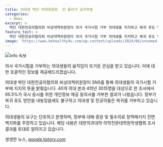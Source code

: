 ```yaml
---
title: 의대생 박단 비대위원장  안 돌아가 요지부동
categories:
  - News
excerpt: >
  박단 대한전공의협의회 비상대책위원장이 의사 국가시험 거부 의대생을 지지하고 복귀 유도 방안에 반발하는 모습을 SNS에 공개했다. 최근 정부의 복귀 유도 방안에 대한 첫 반응으로, 40개 의대 본과 학생 중 95.5%가 국시 응시를 거부한 결과가 나왔다. 의대생과 전공의의 복귀 거부 입장은 정부의 유도책에도 불구하고 단호한 모습을 보이며, 정부에 의대 증원과 필수의료 정책패키지 전면 백지화를 요구하고 있다.
feature_text: >
  박단 대한전공의협의회 비상대책위원장이 의사 국가시험 거부 의대생을 지지하고 복귀 유도 방안에 반발하는 모습을 SNS에 공개했다. 최근 정부의 복귀 유도 방안에 대한 첫 반응으로, 40개 의대 본과 학생 중 95.5%가 국시 응시를 거부한 결과가 나왔다. 의대생과 전공의의 복귀 거부 입장은 정부의 유도책에도 불구하고 단호한 모습을 보이며, 정부에 의대 증원과 필수의료 정책패키지 전면 백지화를 요구하고 있다.
image: 'https://www.behealthy4u.com/wp-content/uploads/2024/06/unnamed-file.png'
---
```


<p><img src="https://www.behealthy4u.com/wp-content/uploads/2024/06/unnamed-file.png" alt="info 속보" /></p>

<p>의사 국가시험을 거부하는 의대생들의 움직임이 뜨거운 관심을 받고 있습니다. 이에 대한 포괄적인 정보를 제공해드리겠습니다.</p>

<p>의대생 박단 대한전공의협의회 비상대책위원장이 SNS를 통해 의대생들의 국가시험 거부에 지지의 뜻을 밝혔습니다. 40개 의대 본과 4학년 3015명을 대상으로 한 조사에서 95.5%가 국시 응시를 위한 개인정보 제공 동의서를 거부한 결과가 나왔습니다. 정부가 복귀 유도 방안을 내놓았음에도 불구하고 의대생 및 전공의들은 복귀를 거부하고 있습니다.</p>

<p>의대생들의 요구는 단호하고 분명하며, 정부에 대해 증원 및 필수의료 정책패키지 전면 백지화를 주장하고 있습니다. 해당 내용은 대한의과대학·의학전문대학원학생협회 조사 결과를 토대로 알려지고 있습니다.</p>
생생한 뉴스, <a href="https://qoogle.tistory.com" rel="dofollow">qoogle.tistory.com</a>


